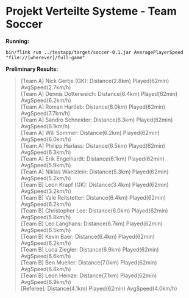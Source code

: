 # Projekt Verteilte Systeme - Team Soccer

**Running:**

    bin/flink run ../testapp/target/soccer-0.1.jar AveragePlayerSpeed "file://[wherever]/full-game"

**Preliminary Results:**

> [Team A] Nick Gertje (GK):   Distance(2.8km)   Played(62min)   AvgSpeed(2.7km/h)  
[Team A] Dennis Dotterweich:   Distance(6.4km)   Played(62min)   AvgSpeed(6.2km/h)  
[Team A] Roman Hartleb:   Distance(8.0km)   Played(62min)   AvgSpeed(7.7km/h)  
[Team A] Sandro Schneider:   Distance(6.3km)   Played(62min)   AvgSpeed(6.1km/h)  
[Team A] Wili Sommer:   Distance(6.2km)   Played(62min)   AvgSpeed(6.0km/h)  
[Team A] Philipp Harlass:   Distance(6.5km)   Played(62min)   AvgSpeed(6.3km/h)  
[Team A] Erik Engelhardt:   Distance(6.1km)   Played(62min)   AvgSpeed(5.9km/h)  
[Team A] Niklas Waelzlein:   Distance(5.3km)   Played(62min)   AvgSpeed(5.2km/h)  
[Team B] Leon Krapf (GK):   Distance(3.4km)   Played(62min)   AvgSpeed(3.2km/h)  
[Team B] Vale Reitstetter:   Distance(6.4km)   Played(62min)   AvgSpeed(6.2km/h)  
[Team B] Christopher Lee:   Distance(6.0km)   Played(62min)   AvgSpeed(5.8km/h)  
[Team B] Leo Langhans:   Distance(6.7km)   Played(62min)   AvgSpeed(6.5km/h)  
[Team B] Kevin Baer:   Distance(6.4km)   Played(62min)   AvgSpeed(6.2km/h)  
[Team B] Luca Ziegler:   Distance(6.9km)   Played(62min)   AvgSpeed(6.6km/h)  
[Team B] Ben Mueller:   Distance(7.0km)   Played(62min)   AvgSpeed(6.8km/h)  
[Team B] Leon Heinze:   Distance(7.1km)   Played(62min)   AvgSpeed(6.9km/h)  
[Referee]:   Distance(4.1km)   Played(62min)   AvgSpeed(4.0km/h)

